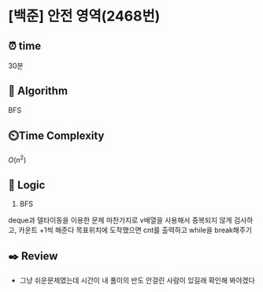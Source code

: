 # [백준] 안전 영역(2468번)

## ⏰ **time**

30분

## :pushpin: **Algorithm**

BFS

## ⏲️**Time Complexity**

$O(n^2)$

## :round_pushpin: **Logic**

1. BFS

deque과 델타이동을 이용한 문제
마찬가지로 v배열을 사용해서 중복되지 않게 검사하고, 카운트 +1씩 해준다
목표위치에 도착했으면 cnt를 출력하고 while을 break해주기

## :black_nib: **Review**

- 그냥 쉬운문제였는데 시간이 내 풀이의 반도 안걸린 사람이 있길래 확인해 봐야겠다
